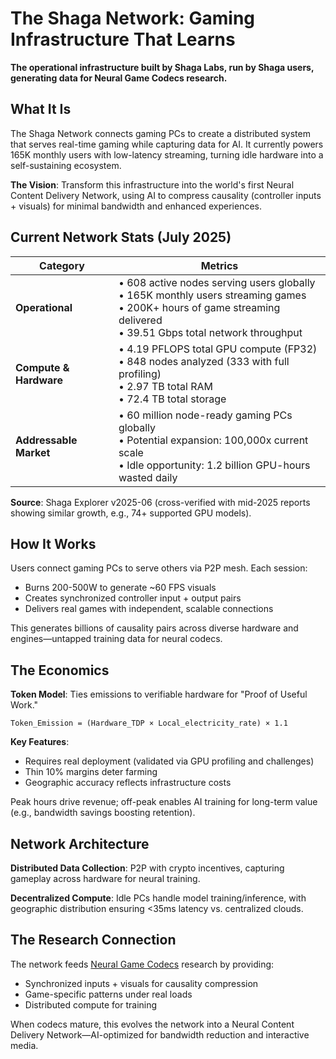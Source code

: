 # The Shaga Network: Gaming Infrastructure That Learns

**The operational infrastructure built by Shaga Labs, run by Shaga users, generating data for Neural Game Codecs research.**

## What It Is

The Shaga Network connects gaming PCs to create a distributed system that serves real-time gaming while capturing data for AI. It currently powers 165K monthly users with low-latency streaming, turning idle hardware into a self-sustaining ecosystem.

**The Vision**: Transform this infrastructure into the world's first Neural Content Delivery Network, using AI to compress causality (controller inputs + visuals) for minimal bandwidth and enhanced experiences.

## Current Network Stats (July 2025)

| Category | Metrics |
|----------|---------|
| **Operational** | • 608 active nodes serving users globally<br>• 165K monthly users streaming games<br>• 200K+ hours of game streaming delivered<br>• 39.51 Gbps total network throughput |
| **Compute & Hardware** | • 4.19 PFLOPS total GPU compute (FP32)<br>• 848 nodes analyzed (333 with full profiling)<br>• 2.97 TB total RAM<br>• 72.4 TB total storage |
| **Addressable Market** | • 60 million node-ready gaming PCs globally<br>• Potential expansion: 100,000x current scale<br>• Idle opportunity: 1.2 billion GPU-hours wasted daily |

**Source**: Shaga Explorer v2025-06 (cross-verified with mid-2025 reports showing similar growth, e.g., 74+ supported GPU models).

## How It Works

Users connect gaming PCs to serve others via P2P mesh. Each session:
- Burns 200-500W to generate ~60 FPS visuals
- Creates synchronized controller input + output pairs
- Delivers real games with independent, scalable connections

This generates billions of causality pairs across diverse hardware and engines—untapped training data for neural codecs.

## The Economics

**Token Model**: Ties emissions to verifiable hardware for "Proof of Useful Work."
```
Token_Emission = (Hardware_TDP × Local_electricity_rate) × 1.1
```

**Key Features**:
- Requires real deployment (validated via GPU profiling and challenges)
- Thin 10% margins deter farming
- Geographic accuracy reflects infrastructure costs

Peak hours drive revenue; off-peak enables AI training for long-term value (e.g., bandwidth savings boosting retention).

## Network Architecture

**Distributed Data Collection**: P2P with crypto incentives, capturing gameplay across hardware for neural training.

**Decentralized Compute**: Idle PCs handle model training/inference, with geographic distribution ensuring <35ms latency vs. centralized clouds.

## The Research Connection

The network feeds [Neural Game Codecs](../README.md) research by providing:
- Synchronized inputs + visuals for causality compression
- Game-specific patterns under real loads
- Distributed compute for training

When codecs mature, this evolves the network into a Neural Content Delivery Network—AI-optimized for bandwidth reduction and interactive media.
